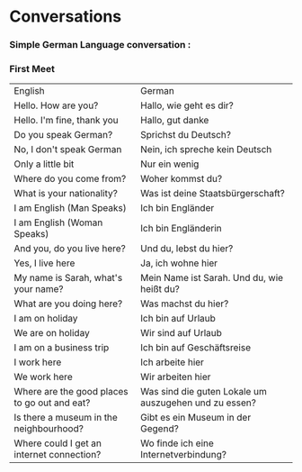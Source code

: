 # Conversations

### Simple German Language conversation :
### First Meet

<table>
	<tr>
        <td>English</td>
        <td>German</td>
    </tr>
    <tr>
        <td>Hello. How are you?</td>
        <td>Hallo, wie geht es dir?</td>
    </tr>
    <tr>
        <td>Hello. I'm fine, thank you</td>
        <td>Hallo, gut danke</td>
    </tr>
    <tr>
        <td>Do you speak German?</td>
        <td>Sprichst du Deutsch?</td>
    </tr>
    <tr>
        <td>No, I don't speak German</td>
        <td>Nein, ich spreche kein Deutsch</td>
    </tr>
    <tr>
        <td>Only a little bit</td>
        <td>Nur ein wenig</td>
    </tr>
    <tr>
        <td>Where do you come from?</td>
        <td>Woher kommst du?</td>
    </tr>
    <tr>
        <td>What is your nationality?</td>
        <td>Was ist deine Staatsbürgerschaft?</td>
    </tr>
    <tr>
        <td>I am English (Man Speaks)</td>
        <td>Ich bin Engländer</td>
    </tr>
    <tr>
        <td>I am English (Woman Speaks)</td>
        <td>Ich bin Engländerin</td>
    </tr>
    <tr>
        <td>And you, do you live here?</td>
        <td>Und du, lebst du hier?</td>
    </tr>
    <tr>
        <td>Yes, I live here</td>
        <td>Ja, ich wohne hier</td>
    </tr>
    <tr>
        <td>My name is Sarah, what's your name?</td>
        <td>Mein Name ist Sarah. Und du, wie heißt du?</td>
    </tr>
    <tr>
        <td>What are you doing here?</td>
        <td>Was machst du hier?</td>
    </tr>
    <tr>
        <td>I am on holiday</td>
        <td>Ich bin auf Urlaub</td>
    </tr>
    <tr>
        <td>We are on holiday</td>
        <td>Wir sind auf Urlaub</td>
    </tr>
    <tr>
        <td>I am on a business trip</td>
        <td>Ich bin auf Geschäftsreise</td>
    </tr>
    <tr>
        <td>I work here</td>
        <td>Ich arbeite hier</td>
    </tr>
    <tr>
        <td>We work here</td>
        <td>Wir arbeiten hier</td>
    </tr>
    <tr>
        <td>Where are the good places to go out and eat?</td>
        <td>Was sind die guten Lokale um auszugehen und zu essen?</td>
    </tr>
    <tr>
        <td>Is there a museum in the neighbourhood?</td>
        <td>Gibt es ein Museum in der Gegend?</td>
    </tr>
    <tr>
        <td>Where could I get an internet connection?</td>
        <td>Wo finde ich eine Internetverbindung?</td>
    </tr>
</table>
